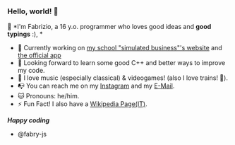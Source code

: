 ### Hello, world! 👋

<!--
**fabry-js/fabry-js** is a ✨ _special_ ✨ repository because its `README.md` (this file) appears on your GitHub profile.

Here are some ideas to get you started:

- 🔭 I’m currently working on ...
- 🌱 I’m currently learning ...
- 👯 I’m looking to collaborate on ...
- 🤔 I’m looking for help with ...
- 💬 Ask me about ...
- 📫 How to reach me: ...
- 😄 Pronouns: ...
- ⚡ Fun fact: ...
-->

🦾 *I'm Fabrizio, a 16 y.o. programmer who loves good ideas and __good typings__ :), *

- 🤩 Currently working on [my school "simulated business"'s website](https://github.com/fabry-js/lets-fit-ws) and [the official app](https://github.com/fabry-js/lef-ts)
- 🦄 Looking forward to learn some good C++ and better ways to improve my code.
- 🎼 I love music (especially classical) & videogames! (also I love trains! 🚃).
- 📭 You can reach me on my [Instagram](https://instagram.com/fabry-jp) and my [E-Mail](mailto://vivaldifabrizio10@gmail.com).
- 🐱 Pronouns: he/him.
- ⚡ Fun Fact! I also have a [Wikipedia Page(IT)](https://it.wikipedia.org/wiki/Utente:FabrizioPiperno04).

***Happy coding***

- @fabry-js 
